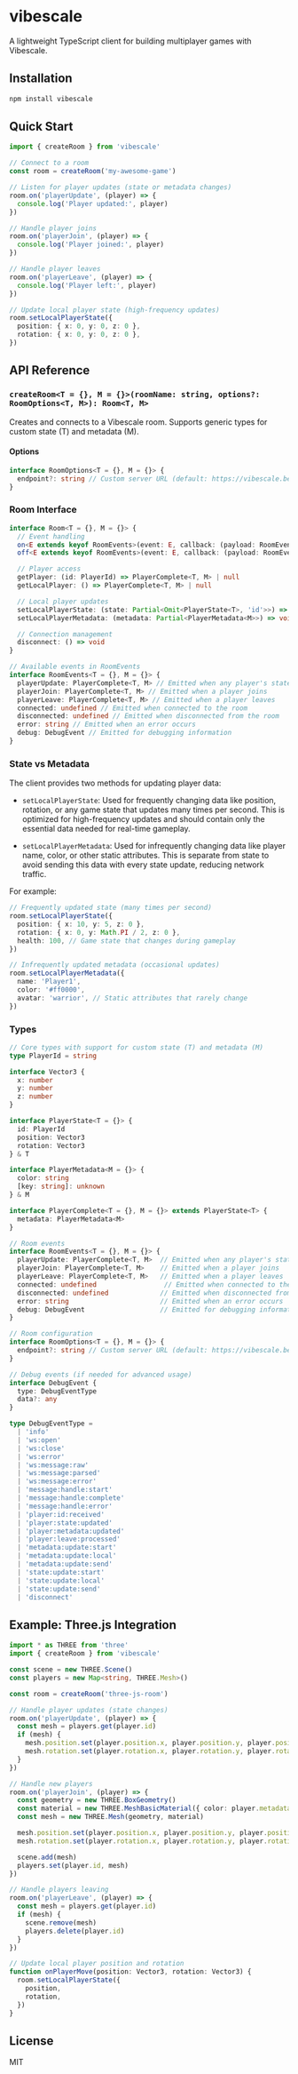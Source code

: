 # vibescale

A lightweight TypeScript client for building multiplayer games with Vibescale.

## Installation

```bash
npm install vibescale
```

## Quick Start

```typescript
import { createRoom } from 'vibescale'

// Connect to a room
const room = createRoom('my-awesome-game')

// Listen for player updates (state or metadata changes)
room.on('playerUpdate', (player) => {
  console.log('Player updated:', player)
})

// Handle player joins
room.on('playerJoin', (player) => {
  console.log('Player joined:', player)
})

// Handle player leaves
room.on('playerLeave', (player) => {
  console.log('Player left:', player)
})

// Update local player state (high-frequency updates)
room.setLocalPlayerState({
  position: { x: 0, y: 0, z: 0 },
  rotation: { x: 0, y: 0, z: 0 },
})
```

## API Reference

### `createRoom<T = {}, M = {}>(roomName: string, options?: RoomOptions<T, M>): Room<T, M>`

Creates and connects to a Vibescale room. Supports generic types for custom state (T) and metadata (M).

#### Options

```typescript
interface RoomOptions<T = {}, M = {}> {
  endpoint?: string // Custom server URL (default: https://vibescale.benallfree.com/)
}
```

### Room Interface

```typescript
interface Room<T = {}, M = {}> {
  // Event handling
  on<E extends keyof RoomEvents>(event: E, callback: (payload: RoomEvents[E]) => void): () => void
  off<E extends keyof RoomEvents>(event: E, callback: (payload: RoomEvents[E]) => void): void

  // Player access
  getPlayer: (id: PlayerId) => PlayerComplete<T, M> | null
  getLocalPlayer: () => PlayerComplete<T, M> | null

  // Local player updates
  setLocalPlayerState: (state: Partial<Omit<PlayerState<T>, 'id'>>) => void
  setLocalPlayerMetadata: (metadata: Partial<PlayerMetadata<M>>) => void

  // Connection management
  disconnect: () => void
}

// Available events in RoomEvents
interface RoomEvents<T = {}, M = {}> {
  playerUpdate: PlayerComplete<T, M> // Emitted when any player's state or metadata updates
  playerJoin: PlayerComplete<T, M> // Emitted when a player joins
  playerLeave: PlayerComplete<T, M> // Emitted when a player leaves
  connected: undefined // Emitted when connected to the room
  disconnected: undefined // Emitted when disconnected from the room
  error: string // Emitted when an error occurs
  debug: DebugEvent // Emitted for debugging information
}
```

### State vs Metadata

The client provides two methods for updating player data:

- `setLocalPlayerState`: Used for frequently changing data like position, rotation, or any game state that updates many times per second. This is optimized for high-frequency updates and should contain only the essential data needed for real-time gameplay.

- `setLocalPlayerMetadata`: Used for infrequently changing data like player name, color, or other static attributes. This is separate from state to avoid sending this data with every state update, reducing network traffic.

For example:

```typescript
// Frequently updated state (many times per second)
room.setLocalPlayerState({
  position: { x: 10, y: 5, z: 0 },
  rotation: { x: 0, y: Math.PI / 2, z: 0 },
  health: 100, // Game state that changes during gameplay
})

// Infrequently updated metadata (occasional updates)
room.setLocalPlayerMetadata({
  name: 'Player1',
  color: '#ff0000',
  avatar: 'warrior', // Static attributes that rarely change
})
```

### Types

```typescript
// Core types with support for custom state (T) and metadata (M)
type PlayerId = string

interface Vector3 {
  x: number
  y: number
  z: number
}

interface PlayerState<T = {}> {
  id: PlayerId
  position: Vector3
  rotation: Vector3
} & T

interface PlayerMetadata<M = {}> {
  color: string
  [key: string]: unknown
} & M

interface PlayerComplete<T = {}, M = {}> extends PlayerState<T> {
  metadata: PlayerMetadata<M>
}

// Room events
interface RoomEvents<T = {}, M = {}> {
  playerUpdate: PlayerComplete<T, M>  // Emitted when any player's state or metadata updates
  playerJoin: PlayerComplete<T, M>    // Emitted when a player joins
  playerLeave: PlayerComplete<T, M>   // Emitted when a player leaves
  connected: undefined                 // Emitted when connected to the room
  disconnected: undefined             // Emitted when disconnected from the room
  error: string                       // Emitted when an error occurs
  debug: DebugEvent                   // Emitted for debugging information
}

// Room configuration
interface RoomOptions<T = {}, M = {}> {
  endpoint?: string // Custom server URL (default: https://vibescale.benallfree.com/)
}

// Debug events (if needed for advanced usage)
interface DebugEvent {
  type: DebugEventType
  data?: any
}

type DebugEventType =
  | 'info'
  | 'ws:open'
  | 'ws:close'
  | 'ws:error'
  | 'ws:message:raw'
  | 'ws:message:parsed'
  | 'ws:message:error'
  | 'message:handle:start'
  | 'message:handle:complete'
  | 'message:handle:error'
  | 'player:id:received'
  | 'player:state:updated'
  | 'player:metadata:updated'
  | 'player:leave:processed'
  | 'metadata:update:start'
  | 'metadata:update:local'
  | 'metadata:update:send'
  | 'state:update:start'
  | 'state:update:local'
  | 'state:update:send'
  | 'disconnect'
```

## Example: Three.js Integration

```typescript
import * as THREE from 'three'
import { createRoom } from 'vibescale'

const scene = new THREE.Scene()
const players = new Map<string, THREE.Mesh>()

const room = createRoom('three-js-room')

// Handle player updates (state changes)
room.on('playerUpdate', (player) => {
  const mesh = players.get(player.id)
  if (mesh) {
    mesh.position.set(player.position.x, player.position.y, player.position.z)
    mesh.rotation.set(player.rotation.x, player.rotation.y, player.rotation.z)
  }
})

// Handle new players
room.on('playerJoin', (player) => {
  const geometry = new THREE.BoxGeometry()
  const material = new THREE.MeshBasicMaterial({ color: player.metadata.color })
  const mesh = new THREE.Mesh(geometry, material)

  mesh.position.set(player.position.x, player.position.y, player.position.z)
  mesh.rotation.set(player.rotation.x, player.rotation.y, player.rotation.z)

  scene.add(mesh)
  players.set(player.id, mesh)
})

// Handle players leaving
room.on('playerLeave', (player) => {
  const mesh = players.get(player.id)
  if (mesh) {
    scene.remove(mesh)
    players.delete(player.id)
  }
})

// Update local player position and rotation
function onPlayerMove(position: Vector3, rotation: Vector3) {
  room.setLocalPlayerState({
    position,
    rotation,
  })
}
```

## License

MIT
